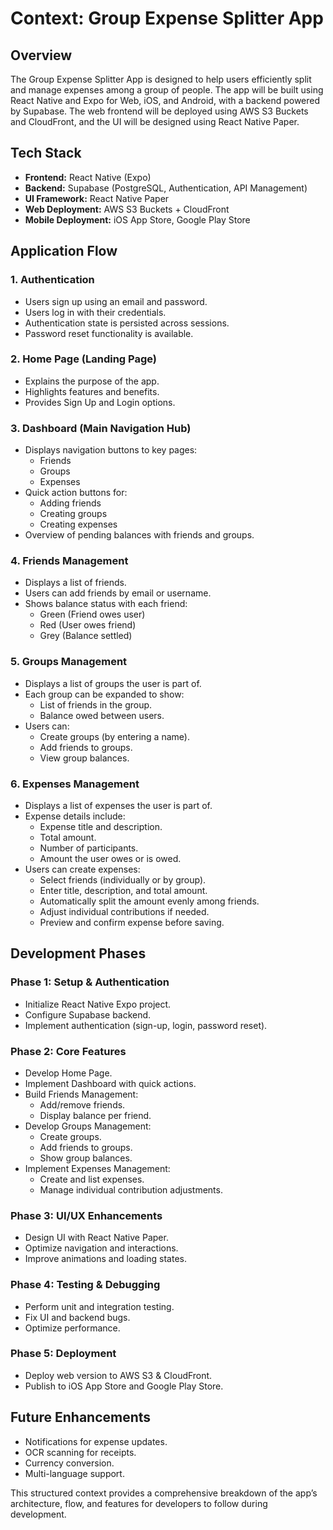 # Context: Group Expense Splitter App

## Overview
The Group Expense Splitter App is designed to help users efficiently split and manage expenses among a group of people. The app will be built using React Native and Expo for Web, iOS, and Android, with a backend powered by Supabase. The web frontend will be deployed using AWS S3 Buckets and CloudFront, and the UI will be designed using React Native Paper.

## Tech Stack
- **Frontend:** React Native (Expo)
- **Backend:** Supabase (PostgreSQL, Authentication, API Management)
- **UI Framework:** React Native Paper
- **Web Deployment:** AWS S3 Buckets + CloudFront
- **Mobile Deployment:** iOS App Store, Google Play Store

## Application Flow

### 1. Authentication
- Users sign up using an email and password.
- Users log in with their credentials.
- Authentication state is persisted across sessions.
- Password reset functionality is available.

### 2. Home Page (Landing Page)
- Explains the purpose of the app.
- Highlights features and benefits.
- Provides Sign Up and Login options.

### 3. Dashboard (Main Navigation Hub)
- Displays navigation buttons to key pages:
  - Friends
  - Groups
  - Expenses
- Quick action buttons for:
  - Adding friends
  - Creating groups
  - Creating expenses
- Overview of pending balances with friends and groups.

### 4. Friends Management
- Displays a list of friends.
- Users can add friends by email or username.
- Shows balance status with each friend:
  - Green (Friend owes user)
  - Red (User owes friend)
  - Grey (Balance settled)

### 5. Groups Management
- Displays a list of groups the user is part of.
- Each group can be expanded to show:
  - List of friends in the group.
  - Balance owed between users.
- Users can:
  - Create groups (by entering a name).
  - Add friends to groups.
  - View group balances.

### 6. Expenses Management
- Displays a list of expenses the user is part of.
- Expense details include:
  - Expense title and description.
  - Total amount.
  - Number of participants.
  - Amount the user owes or is owed.
- Users can create expenses:
  - Select friends (individually or by group).
  - Enter title, description, and total amount.
  - Automatically split the amount evenly among friends.
  - Adjust individual contributions if needed.
  - Preview and confirm expense before saving.

## Development Phases

### Phase 1: Setup & Authentication
- Initialize React Native Expo project.
- Configure Supabase backend.
- Implement authentication (sign-up, login, password reset).

### Phase 2: Core Features
- Develop Home Page.
- Implement Dashboard with quick actions.
- Build Friends Management:
  - Add/remove friends.
  - Display balance per friend.
- Develop Groups Management:
  - Create groups.
  - Add friends to groups.
  - Show group balances.
- Implement Expenses Management:
  - Create and list expenses.
  - Manage individual contribution adjustments.

### Phase 3: UI/UX Enhancements
- Design UI with React Native Paper.
- Optimize navigation and interactions.
- Improve animations and loading states.

### Phase 4: Testing & Debugging
- Perform unit and integration testing.
- Fix UI and backend bugs.
- Optimize performance.

### Phase 5: Deployment
- Deploy web version to AWS S3 & CloudFront.
- Publish to iOS App Store and Google Play Store.

## Future Enhancements
- Notifications for expense updates.
- OCR scanning for receipts.
- Currency conversion.
- Multi-language support.

This structured context provides a comprehensive breakdown of the app’s architecture, flow, and features for developers to follow during development.